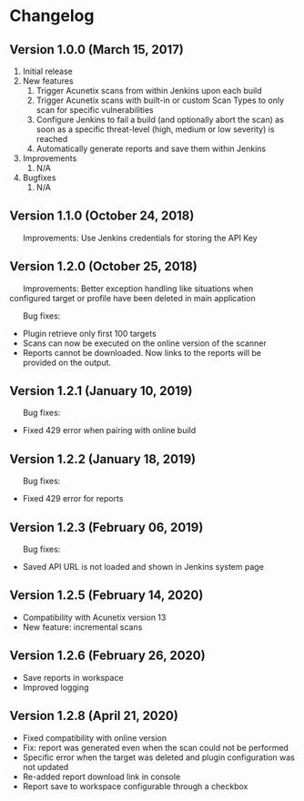 #  Changelog

##  Version 1.0.0 (March 15, 2017)

1.  Initial release
2.  New features
    1.  Trigger Acunetix scans from within Jenkins upon each build
    2.  Trigger Acunetix scans with built-in or custom Scan Types to
        only scan for specific vulnerabilities
    3.  Configure Jenkins to fail a build (and optionally abort the
        scan) as soon as a specific threat-level (high, medium or low
        severity) is reached
    4.  Automatically generate reports and save them within Jenkins
3.  Improvements
    1.  N/A
4.  Bugfixes
    1.  N/A

##  Version 1.1.0 (October 24, 2018)

      Improvements: Use Jenkins credentials for storing the API Key

##  Version 1.2.0 (October 25, 2018)

      Improvements: Better exception handling like situations when
configured target or profile have been deleted in main application

      Bug fixes:

 -   Plugin retrieve only first 100 targets
 -   Scans can now be executed on the online version of the scanner
 -   Reports cannot be downloaded. Now links to the reports will be
        provided on the output.  

##  Version 1.2.1 (January 10, 2019)

      Bug fixes:

 -   Fixed 429 error when pairing with online build

##  Version 1.2.2 (January 18, 2019)

      Bug fixes:

 -   Fixed 429 error for reports

##  Version 1.2.3 (February 06, 2019)

      Bug fixes:

 -   Saved API URL is not loaded and shown in Jenkins system page

##  Version 1.2.5 (February 14, 2020)

  -   Compatibility with Acunetix version 13
  -   New feature: incremental scans

##  Version 1.2.6 (February 26, 2020)

  -   Save reports in workspace
  -   Improved logging
  
##  Version 1.2.8 (April 21, 2020)

  -   Fixed compatibility with online version
  -   Fix: report was generated even when the scan could not be performed 
  -   Specific error when the target was deleted and plugin configuration was not updated
  -   Re-added report download link in console
  -   Report save to workspace configurable through a checkbox

  